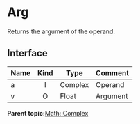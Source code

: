 # Arg

Returns the argument of the operand.

## Interface

|Name|Kind|Type|Comment|
|----|:--:|----|-------|
|a|I|Complex|Operand|
|v|O|Float|Argument|

**Parent topic:**[Math::Complex](../../libraries/complex/math_complex.md)

